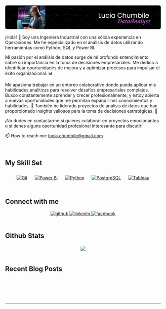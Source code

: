 ![](https://github.com/LUCIACHUMBILE/LUCIACHUMBILE/blob/main/github-header-image%20(4).png)

<div>

¡Hola! 👋 Soy una Ingeniera Industrial con una sólida experiencia en Operaciones. Me he especializado en el análisis de datos utilizando herramientas como Python, SQL y Power BI.

Mi pasión por el análisis de datos surge de mi profundo entendimiento sobre su importancia en la toma de decisiones empresariales. Me dedico a identificar oportunidades de mejora y a optimizar procesos para impulsar el éxito organizacional. 📊

Me apasiona trabajar en un entorno colaborativo donde pueda aplicar mis habilidades analíticas para resolver desafíos empresariales complejos. Busco constantemente aprender y crecer profesionalmente, y estoy abierta a nuevas oportunidades que me permitan expandir mis conocimientos y habilidades. 🚀
También he liderado proyectos de análisis de datos que han proporcionado insights valiosos para la toma de decisiones estratégicas. 🎯

¡No dudes en contactarme si quieres colaborar en proyectos emocionantes o si tienes alguna oportunidad profesional interesante para discutir! </div>  

📫 How to reach me: lucia.chumbile@gmail.com 

<br/>  


## My Skill Set  
<tr><td valign="top" width="100%" >

<div align="center">  
<a href="https://github.com/" target="_blank"><img style="margin: 10px" src="https://profilinator.rishav.dev/skills-assets/git-scm-icon.svg" alt="Git" height="50" /></a>  
<a href="https://powerbi.microsoft.com/en-us/" target="_blank"><img style="margin: 10px" src="https://profilinator.rishav.dev/skills-assets/powerbi.png" alt="Power Bi" height="50" /></a>  
<a href="https://www.python.org/" target="_blank"><img style="margin: 10px" src="https://profilinator.rishav.dev/skills-assets/python-original.svg" alt="Python" height="50" /></a>  
<a href="https://www.postgresql.org/" target="_blank"><img style="margin: 10px" src="https://profilinator.rishav.dev/skills-assets/postgresql-original-wordmark.svg" alt="PostgreSQL" height="50" /></a>  
<a href="https://www.tableau.com/" target="_blank"><img style="margin: 10px" src="https://profilinator.rishav.dev/skills-assets/tableau.svg" alt="Tableau" height="50" /></a>  
</div>

<br/>  


## Connect with me  
<div align="center">
<a href="https://github.com/https:/LUCIACHUMBILE" target="_blank">
<img src=https://img.shields.io/badge/github-%2324292e.svg?&style=for-the-badge&logo=github&logoColor=white alt=github style="margin-bottom: 5px;" />
</a>
<a href="https://linkedin.com/in/luciachumbile/" target="_blank">
<img src=https://img.shields.io/badge/linkedin-%231E77B5.svg?&style=for-the-badge&logo=linkedin&logoColor=white alt=linkedin style="margin-bottom: 5px;" />
</a>
<a href="https://www.facebook.com/luciavanessa.chumbilegarcia?locale=es_LA" target="_blank">
<img src=https://img.shields.io/badge/facebook-%232E87FB.svg?&style=for-the-badge&logo=facebook&logoColor=white alt=facebook style="margin-bottom: 5px;" />
</a>  
</div>  
  

<br/>  


## Github Stats  
<div align="center"><img src="https://github-readme-stats.vercel.app/api?username=LUCIACHUMBILE&show_icons=true&count_private=true&hide_border=true" align="center" /></div>  

<br/>  


## Recent Blog Posts  
  

<br/>  

  

<br/>  

  

<br/>  


<br />

----



